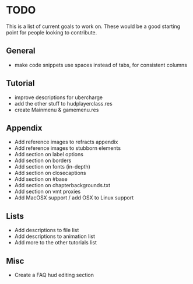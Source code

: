 # TODO

This is a list of current goals to work on. These would be a good starting point for people looking to contribute.

## General

* make code snippets use spaces instead of tabs, for consistent columns

## Tutorial

* improve descriptions for ubercharge
* add the other stuff to hudplayerclass.res
* create Mainmenu & gamemenu.res

## Appendix

* Add reference images to refracts appendix
* Add reference images to stubborn elements
* Add section on label options
* Add section on borders
* Add section on fonts (in-depth)
* Add section on closecaptions
* Add section on #base
* Add section on chapterbackgrounds.txt
* Add section on vmt proxies
* Add MacOSX support / add OSX to Linux support

## Lists

* Add descriptions to file list
* Add descriptions to animation list
* Add more to the other tutorials list

## Misc

* Create a FAQ hud editing section
